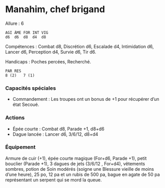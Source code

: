 # Manahim, chef brigand

Allure : 6

	AGI	ÂME	FOR	INT	VIG
	d6	d6	d8	d4	d8

Compétences : Combat d8, Discrétion d6, Escalade d4, Intimidation d6, Lancer d6, Perception d4, Survie d6, Tir d6.

Handicaps : Poches percées, Recherché.

	PAR	RES
	8 (2)	7 (1)

### Capacités spéciales
- Commandement : Les troupes ont un bonus de +1 pour récupérer d’un état Secoué.

### Actions
- Épée courte : Combat d8, Parade +1, d8+d6
- Dague lancée : Lancer d6, 3/6/12, d8+d4

### Équipement
Armure de cuir (+1), épée courte magique (For+d6, Parade +1), petit bouclier (Parade +1), 3 dagues de jets (3/6/12 , For+d4), vêtements sombres, potion de Soin modérés (soigne une Blessure vieille de moins d’une heure), 25 po, 12 pa et un rubis de 500 pa, bague en agate de 50 pa représentant un serpent qui se mord la queue.
